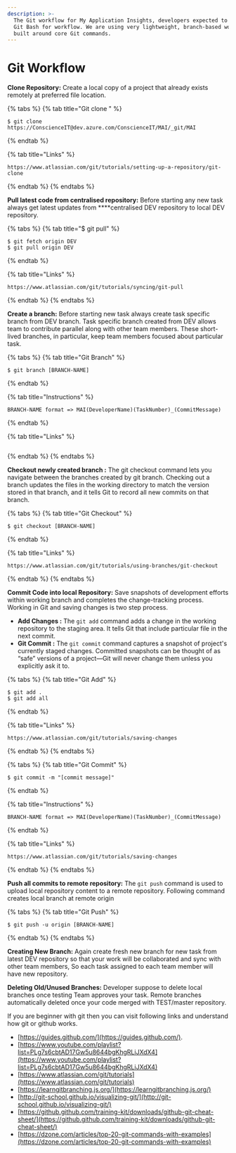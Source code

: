 ```yaml
---
description: >-
  The Git workflow for My Application Insights, developers expected to use only
  Git Bash for workflow. We are using very lightweight, branch-based workflow
  built around core Git commands.
---
```


# Git Workflow

**Clone Repository:** Create a local copy of a project that already exists remotely at preferred file location. 

{% tabs %}
{% tab title="Git clone " %}
```
$ git clone https://ConscienceIT@dev.azure.com/ConscienceIT/MAI/_git/MAI
```
{% endtab %}

{% tab title="Links" %}
```
https://www.atlassian.com/git/tutorials/setting-up-a-repository/git-clone

```
{% endtab %}
{% endtabs %}

**Pull latest code from centralised repository:** Before starting any new task always get latest updates from ****centralised DEV repository to local DEV repository. 

{% tabs %}
{% tab title="$ git pull" %}
```text
$ git fetch origin DEV
$ git pull origin DEV
```
{% endtab %}

{% tab title="Links" %}
```
https://www.atlassian.com/git/tutorials/syncing/git-pull
```
{% endtab %}
{% endtabs %}

**Create a branch:** Before starting new task always create task specific branch from DEV branch. Task specific branch created from DEV allows team to contribute parallel along with other team members. These short-lived branches, in particular, keep team members focused about particular task.

{% tabs %}
{% tab title="Git Branch" %}
```
$ git branch [BRANCH-NAME]
```
{% endtab %}

{% tab title="Instructions" %}
```
BRANCH-NAME format => MAI(DeveloperName)(TaskNumber)_(CommitMessage)
```
{% endtab %}

{% tab title="Links" %}
```

```
{% endtab %}
{% endtabs %}

**Checkout newly created branch :** The git checkout command lets you navigate between the branches created by git branch. Checking out a branch updates the files in the working directory to match the version stored in that branch, and it tells Git to record all new commits on that branch.

{% tabs %}
{% tab title="Git Checkout" %}
```
$ git checkout [BRANCH-NAME] 
```
{% endtab %}

{% tab title="Links" %}
```
https://www.atlassian.com/git/tutorials/using-branches/git-checkout
```
{% endtab %}
{% endtabs %}

**Commit Code into local Repository:** Save snapshots of development efforts within working branch and completes the change-tracking process. Working in Git and saving changes is two step process.

* **Add Changes :** The `git add` command adds a change in the working repository to the staging area. It tells Git that include particular file in the next commit.
* **Git Commit :** The `git commit` command captures a snapshot of project's currently staged changes. Committed snapshots can be thought of as “safe” versions of a project—Git will never change them unless you explicitly ask it to.

{% tabs %}
{% tab title="Git Add" %}
```
$ git add .
$ git add all
```
{% endtab %}

{% tab title="Links" %}
```
https://www.atlassian.com/git/tutorials/saving-changes
```
{% endtab %}
{% endtabs %}

{% tabs %}
{% tab title="Git Commit" %}
```
$ git commit -m "[commit message]"
```
{% endtab %}

{% tab title="Instructions" %}
```
BRANCH-NAME format => MAI(DeveloperName)(TaskNumber)_(CommitMessage)
```
{% endtab %}

{% tab title="Links" %}
```
https://www.atlassian.com/git/tutorials/saving-changes
```
{% endtab %}
{% endtabs %}

**Push all commits to remote repository:**  The `git push` command is used to upload local repository content to a remote repository. Following command creates local branch at remote origin 

{% tabs %}
{% tab title="Git Push" %}
```text
$ git push -u origin [BRANCH-NAME]
```
{% endtab %}
{% endtabs %}

**Creating New Branch:** Again create fresh new branch for new task from latest DEV repository so that your work will be collaborated and sync with other team members, So each task assigned to each team member will have new repository.

**Deleting Old/Unused Branches:** Developer suppose to delete local branches once testing Team approves your task. Remote branches automatically deleted once your code merged with TEST/master repository.







If you are beginner with git then you can visit following links and understand how git or github works.

* [https://guides.github.com/](https://guides.github.com/).
* [https://www.youtube.com/playlist?list=PLg7s6cbtAD17Gw5u8644bgKhgRLiJXdX4](https://www.youtube.com/playlist?list=PLg7s6cbtAD17Gw5u8644bgKhgRLiJXdX4)
* [https://www.atlassian.com/git/tutorials](https://www.atlassian.com/git/tutorials)
* [https://learngitbranching.js.org/](https://learngitbranching.js.org/)
* [http://git-school.github.io/visualizing-git/](http://git-school.github.io/visualizing-git/)
* [https://github.github.com/training-kit/downloads/github-git-cheat-sheet/](https://github.github.com/training-kit/downloads/github-git-cheat-sheet/)
* [https://dzone.com/articles/top-20-git-commands-with-examples](https://dzone.com/articles/top-20-git-commands-with-examples)

